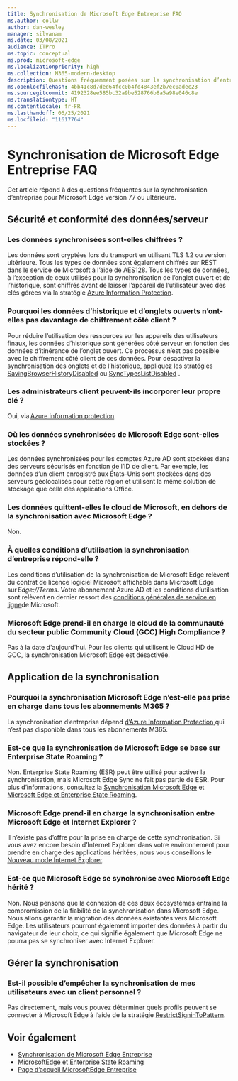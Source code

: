 ```yaml
---
title: Synchronisation de Microsoft Edge Entreprise FAQ
ms.author: collw
author: dan-wesley
manager: silvanam
ms.date: 03/08/2021
audience: ITPro
ms.topic: conceptual
ms.prod: microsoft-edge
ms.localizationpriority: high
ms.collection: M365-modern-desktop
description: Questions fréquemment posées sur la synchronisation d’entreprise Microsoft Edge.
ms.openlocfilehash: 4bb41c8d7ded64fcc0b4fd4843ef2b7ec0adec23
ms.sourcegitcommit: 4192328ee585bc32a9be528766b8a5a98e046c8e
ms.translationtype: HT
ms.contentlocale: fr-FR
ms.lasthandoff: 06/25/2021
ms.locfileid: "11617764"
---
```

# <a name="microsoft-edge-enterprise-sync-faq"></a>Synchronisation de Microsoft Edge Entreprise FAQ

Cet article répond à des questions fréquentes sur la synchronisation d’entreprise pour Microsoft Edge version 77 ou ultérieure.

## <a name="security-and-serverdata-compliance"></a>Sécurité et conformité des données/serveur

### <a name="is-the-synced-data-encrypted"></a>Les données synchronisées sont-elles chiffrées ?

Les données sont cryptées lors du transport en utilisant TLS 1.2 ou version ultérieure. Tous les types de données sont également chiffrés sur REST dans le service de Microsoft à l’aide de AES128. Tous les types de données, à l’exception de ceux utilisés pour la synchronisation de l’onglet ouvert et de l’historique, sont chiffrés avant de laisser l’appareil de l’utilisateur avec des clés gérées via la stratégie [Azure Information Protection](./microsoft-edge-policies.md#restrictsignintopattern).

### <a name="why-dont-open-tab-and-history-data-have-more-client-side-encryption"></a>Pourquoi les données d’historique et d’onglets ouverts n’ont-elles pas davantage de chiffrement côté client ?

Pour réduire l’utilisation des ressources sur les appareils des utilisateurs finaux, les données d’historique sont générées côté serveur en fonction des données d’itinérance de l’onglet ouvert. Ce processus n’est pas possible avec le chiffrement côté client de ces données. Pour désactiver la synchronisation des onglets et de l’historique, appliquez les stratégies [SavingBrowserHistoryDisabled](./microsoft-edge-policies.md#savingbrowserhistorydisabled) ou [SyncTypesListDisabled](./microsoft-edge-policies.md#synctypeslistdisabled) .

### <a name="can-tenant-admins-bring-their-own-key"></a>Les administrateurs client peuvent-ils incorporer leur propre clé ?

Oui, via [Azure information protection](https://azure.microsoft.com/services/information-protection/).

### <a name="where-is-microsoft-edge-sync-data-stored"></a>Où les données synchronisées de Microsoft Edge sont-elles stockées ?

Les données synchronisées pour les comptes Azure AD sont stockées dans des serveurs sécurisés en fonction de l’ID de client. Par exemple, les données d’un client enregistré aux États-Unis sont stockées dans des serveurs géolocalisés pour cette région et utilisent la même solution de stockage que celle des applications Office.

### <a name="does-the-data-ever-leave-microsofts-cloud-aside-from-syncing-to-microsoft-edge"></a>Les données quittent-elles le cloud de Microsoft, en dehors de la synchronisation avec Microsoft Edge ?

Non.

### <a name="what-terms-of-service-does-enterprise-sync-fall-under"></a>À quelles conditions d’utilisation la synchronisation d’entreprise répond-elle ?

Les conditions d’utilisation de la synchronisation de Microsoft Edge relèvent du contrat de licence logiciel Microsoft affichable dans Microsoft Edge sur *Edge://Terms*. Votre abonnement Azure AD et les conditions d’utilisation sont relèvent en dernier ressort des [conditions générales de service en ligne](https://www.microsoft.com/licensing/product-licensing/products)de Microsoft.

### <a name="does-microsoft-edge-support-government-community-cloud-gcc-high-compliance"></a>Microsoft Edge prend-il en charge le cloud de la communauté du secteur public Community Cloud (GCC) High Compliance ?

Pas à la date d'aujourd'hui. Pour les clients qui utilisent le Cloud HD de GCC, la synchronisation Microsoft Edge est désactivée.

## <a name="applying-sync"></a>Application de la synchronisation

### <a name="why-isnt-microsoft-edge-sync-supported-in-all-m365-subscriptions"></a>Pourquoi la synchronisation Microsoft Edge n’est-elle pas prise en charge dans tous les abonnements M365 ?

La synchronisation d’entreprise dépend [d’Azure Information Protection,](https://azure.microsoft.com/services/information-protection/)qui n’est pas disponible dans tous les abonnements M365.

### <a name="is-microsoft-edge-sync-based-on-enterprise-state-roaming"></a>Est-ce que la synchronisation de Microsoft Edge se base sur Enterprise State Roaming ?

Non. Enterprise State Roaming (ESR) peut être utilisé pour activer la synchronisation, mais Microsoft Edge Sync ne fait pas partie de ESR. Pour plus d’informations, consultez la [Synchronisation Microsoft Edge](/DeployEdge/microsoft-edge-enterprise-sync) et [Microsoft Edge et Enterprise State Roaming](/DeployEdge/microsoft-edge-enterprise-state-roaming).

### <a name="will-microsoft-edge-ever-support-syncing-between-microsoft-edge-and-ie"></a>Microsoft Edge prend-il en charge la synchronisation entre Microsoft Edge et Internet Explorer ?

Il n’existe pas d’offre pour la prise en charge de cette synchronisation. Si vous avez encore besoin d’Internet Explorer dans votre environnement pour prendre en charge des applications héritées, nous vous conseillons le [Nouveau mode Internet Explorer](./edge-ie-mode.md).

### <a name="will-microsoft-edge-sync-with-microsoft-edge-legacy"></a>Est-ce que Microsoft Edge se synchronise avec Microsoft Edge hérité ?

Non. Nous pensons que la connexion de ces deux écosystèmes entraîne la compromission de la fiabilité de la synchronisation dans Microsoft Edge. Nous allons garantir la migration des données existantes vers Microsoft Edge. Les utilisateurs pourront également importer des données à partir du navigateur de leur choix, ce qui signifie également que Microsoft Edge ne pourra pas se synchroniser avec Internet Explorer.

## <a name="managing-sync"></a>Gérer la synchronisation

### <a name="is-it-possible-to-stop-my-users-from-syncing-with-a-personal-tenant"></a>Est-il possible d’empêcher la synchronisation de mes utilisateurs avec un client personnel ?

Pas directement, mais vous pouvez déterminer quels profils peuvent se connecter à Microsoft Edge à l’aide de la stratégie [RestrictSigninToPattern](./microsoft-edge-policies.md#restrictsignintopattern).

## <a name="see-also"></a>Voir également

- [Synchronisation de Microsoft Edge Entreprise](microsoft-edge-enterprise-sync.md)
- [MicrosoftEdge et Enterprise State Roaming](microsoft-edge-enterprise-state-roaming.md)
- [Page d’accueil MicrosoftEdge Entreprise](https://aka.ms/EdgeEnterprise)